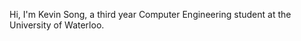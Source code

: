 Hi, I'm Kevin Song, a third year Computer Engineering student
at the University of Waterloo.

<!---
kevinksong/kevinksong is a ✨ special ✨ repository because its `README.md` (this file) appears on your GitHub profile.
You can click the Preview link to take a look at your changes.
--->
